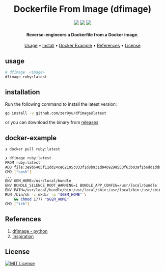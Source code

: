<h1 align="center">
  Dockerfile From Image (dfimage)
  <br>
</h1>

<p align="center">
<a href="https://goreportcard.com/report/github.com/zer0yu/dfimage"><img src="https://goreportcard.com/badge/github.com/zer0yu/dfimage"></a>
<a href="https://github.com/zer0yu/dfimage/issues"><img src="https://img.shields.io/badge/contributions-welcome-brightgreen.svg?style=flat"></a>
<a href="https://github.com/zer0yu/dfimage/releases"><img src="https://img.shields.io/github.com/zer0yu/dfimage"></a>
</p>

<h4 align="center">Reverse-engineers a Dockerfile from a Docker image.</h4>

<p align="center">
  <a href="#usage">Usage</a> •
  <a href="#installation">Install</a> •
  <a href="#docker-example">Docker Example</a> •
  <a href="#references">References</a> •
  <a href="#license">License</a>
</p>


## usage

```sh
# dfimage  <image>
dfimage ruby:latest
```

## installation

Run the following command to install the latest version:

```sh
go install -v github.com/zer0yu/dfimage@latest
```

or you can download the binary from [releases](http://github.com/zer0yu/dfimage/releases) 

## docker-example

```sh
❯ docker pull ruby:latest

❯ dfimage ruby:latest
FROM ruby:latest
ADD file:3e9b6405f11dd24ce62105c033f1d8b931d9409298553f63b03af1b6dd1dda35 in /
CMD ["bash"]
...
ENV GEM_HOME=/usr/local/bundle
ENV BUNDLE_SILENCE_ROOT_WARNING=1 BUNDLE_APP_CONFIG=/usr/local/bundle
ENV PATH=/usr/local/bundle/bin:/usr/local/sbin:/usr/local/bin:/usr/sbin:/usr/bin:/sbin:/bin
RUN /bin/sh -c mkdir -p "$GEM_HOME" \
    && chmod 1777 "$GEM_HOME"
CMD ["irb"]

```

## References

1. [dfimage - python](https://github.com/LanikSJ/dfimage/)
2. [Inspiration](https://github.com/CenturyLinkLabs/dockerfile-from-image)

## License

[![MIT License](https://img.shields.io/badge/license-MIT-blue)](https://en.wikipedia.org/wiki/MIT_License)